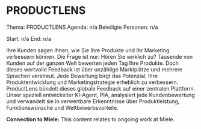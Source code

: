 # PRODUCTLENS
Thema: PRODUCTLENS
Agenda: n/a
Beteiligte Personen: n/a

Start: n/a
End: n/a

Ihre Kunden sagen Ihnen, wie Sie Ihre Produkte und Ihr Marketing verbessern können. Die Frage ist nur: Hören Sie wirklich zu? Tausende von Kunden auf der ganzen Welt bewerten jeden Tag Ihre Produkte. Doch dieses wertvolle Feedback ist über unzählige Marktplätze und mehrere Sprachen verstreut. Jede Bewertung birgt das Potenzial, Ihre Produktentwicklung und Marketingstrategie erheblich zu verbessern. ProductLens bündelt dieses globale Feedback auf einer zentralen Plattform. Unser speziell entwickelter KI-Agent, PIA, analysiert jede Kundenbewertung und verwandelt sie in verwertbare Erkenntnisse über Produktleistung, Funktionswünsche und Wettbewerbsvorteile.

**Connection to Miele:** This content relates to ongoing work at Miele.
